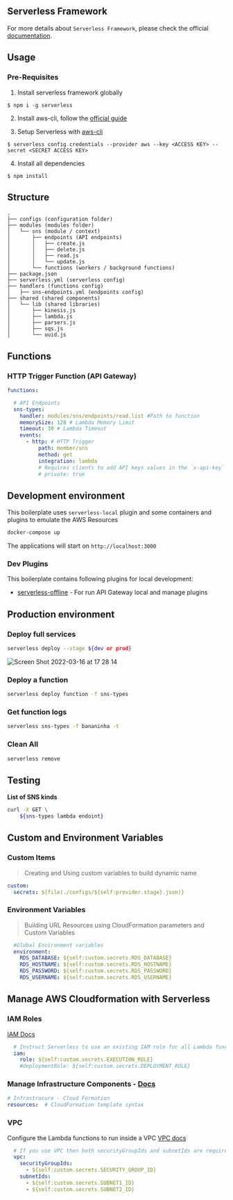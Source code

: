 ## Serverless Framework 

For more details about `Serverless Framework`, please check the official [documentation](https://www.serverless.com/framework/docs/providers/aws).

## Usage

### Pre-Requisites
1. Install serverless framework globally
```
$ npm i -g serverless
```
2. Install aws-cli, follow the [official guide](https://docs.aws.amazon.com/cli/latest/userguide/getting-started-install.html)

3. Setup Serverless with [aws-cli](https://www.serverless.com/framework/docs/providers/aws/guide/credentials#setup-with-the-aws-cli)
```
$ serverless config credentials --provider aws --key <ACCESS KEY> --secret <SECRET ACCESS KEY>
```

4. Install all dependencies
```
$ npm install
```

## Structure 

```
.
├── configs (configuration folder)
├── modules (modules folder)
│   └── sns (module / context)
│       ├── endpoints (API endpoints)
│       │   ├── create.js
│       │   ├── delete.js
│       │   ├── read.js
│       │   └── update.js
│       └── functions (workers / background functions)
├── package.json
├── serverless.yml (serverless config)
├── handlers (functions config)
│   ├── sns-endpoints.yml (endpoints config)
├── shared (shared components)
│   └── lib (shared libraries)
│       ├── kinesis.js
│       ├── lambda.js
│       ├── parsers.js
│       ├── sqs.js
│       └── uuid.js
```

## Functions

### HTTP Trigger Function (API Gateway)

```yml
functions:

  # API Endpoints
  sns-types:
    handler: modules/sns/endpoints/read.list #Path to function
    memorySize: 128 # Lambda Memory Limit
    timeout: 30 # Lambda Timeout
    events: 
      - http: # HTTP Trigger 
          path: member/sns
          method: get
          integration: lambda
          # Requires clients to add API keys values in the `x-api-key` header of their request
          # private: true

```

## Development environment 

This boilerplate uses `serverless-local` plugin and some containers and plugins to emulate the AWS Resources

```bash
docker-compose up
```
The applications will start on `http://localhost:3000`

### Dev Plugins

This boilerplate contains following plugins for local development: 

* [serverless-offline](https://github.com/dherault/serverless-offline/issues) - For run API Gateway local and manage plugins

## Production environment

### Deploy full services

```bash
serverless deploy --stage ${dev or prod}
```

![Screen Shot 2022-03-16 at 17 28 14](https://user-images.githubusercontent.com/60592954/158582343-fbbc68fd-3ad3-4fcd-ba0f-2416fee42033.png)


### Deploy a function 

```bash
serverless deploy function -f sns-types
```

### Get function logs

```bash
serverless sns-types -f bananinha -t
```

### Clean All

```bash
serverless remove
```

## Testing

**List of SNS kinds**

```bash
curl -X GET \
    ${sns-types lambda endoint}
```

## Custom and Environment Variables

### Custom Items

> Creating and Using custom variables to build dynamic name

```yml
custom:
  secrets: ${file(./configs/${self:provider.stage}.json)}
```

### Environment Variables

> Building URL Resources using CloudFormation parameters and Custom Variables 

```yml
  #Global Environment variables
  environment:
    RDS_DATABASE: ${self:custom.secrets.RDS_DATABASE}
    RDS_HOSTNAME: ${self:custom.secrets.RDS_HOSTNAME}
    RDS_PASSWORD: ${self:custom.secrets.RDS_PASSWORD}
    RDS_USERNAME: ${self:custom.secrets.RDS_USERNAME}
```



## Manage AWS Cloudformation with Serverless

### IAM Roles

[IAM Docs](https://serverless.com/framework/docs/providers/aws/guide/iam/)

```yml
  # Instruct Serverless to use an existing IAM role for all Lambda functions
  iam:
    role: ${self:custom.secrets.EXECUTION_ROLE}
    #deploymentRole: ${self:custom.secrets.DEPLOYMENT_ROLE}
```

### Manage Infrastructure Components - [Docs](https://serverless.com/framework/docs/providers/aws/guide/resources/#aws-cloudformation-resource-reference)

```yml
# Infrastrucure - Cloud Formation
resources:  # CloudFormation template syntax
```

### VPC
Configure the Lambda functions to run inside a VPC
[VPC docs](https://www.serverless.com/framework/docs/providers/aws/guide/functions#vpc-configuration)
```yml
  # If you use VPC then both securityGroupIds and subnetIds are required
  vpc:
    securityGroupIds:
      - ${self:custom.secrets.SECURITY_GROUP_ID}
    subnetIds:
      - ${self:custom.secrets.SUBNET1_ID}
      - ${self:custom.secrets.SUBNET2_ID}
```
